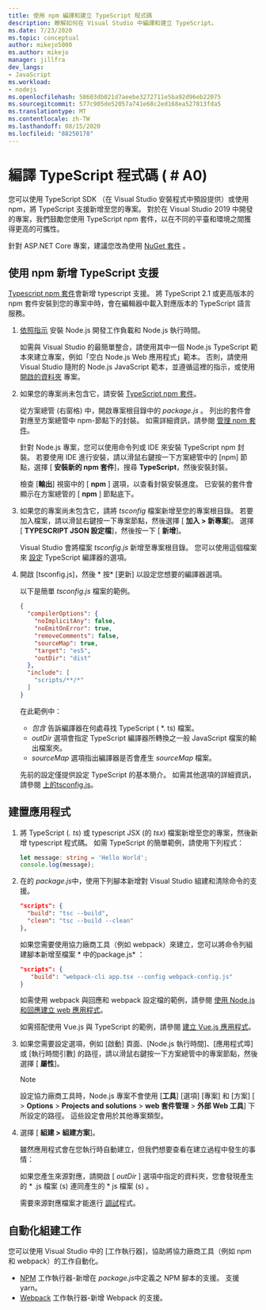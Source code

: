 ```yaml
---
title: 使用 npm 編譯和建立 TypeScript 程式碼
description: 瞭解如何在 Visual Studio 中編譯和建立 TypeScript。
ms.date: 7/23/2020
ms.topic: conceptual
author: mikejo5000
ms.author: mikejo
manager: jillfra
dev_langs:
- JavaScript
ms.workload:
- nodejs
ms.openlocfilehash: 58603db021d7aeebe3272711e5ba92d96eb22075
ms.sourcegitcommit: 577c905de52057a741e68c2ed168ea527813fda5
ms.translationtype: MT
ms.contentlocale: zh-TW
ms.lasthandoff: 08/15/2020
ms.locfileid: "88250178"
---
```

# <a name="compile-typescript-code-nodejs"></a>編譯 TypeScript 程式碼 ( # A0) 

您可以使用 TypeScript SDK （在 Visual Studio 安裝程式中預設提供）或使用 npm，將 TypeScript 支援新增至您的專案。 對於在 Visual Studio 2019 中開發的專案，我們鼓勵您使用 TypeScript npm 套件，以在不同的平臺和環境之間獲得更高的可攜性。

針對 ASP.NET Core 專案，建議您改為使用 [NuGet 套件](../javascript/compile-typescript-code-nuget.md) 。

## <a name="add-typescript-support-using-npm"></a>使用 npm 新增 TypeScript 支援

[Typescript npm 套件](https://www.npmjs.com/package/typescript)會新增 typescript 支援。 將 TypeScript 2.1 或更高版本的 npm 套件安裝到您的專案中時，會在編輯器中載入對應版本的 TypeScript 語言服務。

1. [依照指示](/visualstudio/ide/quickstart-nodejs?toc=/visualstudio/javascript/toc.json) 安裝 Node.js 開發工作負載和 Node.js 執行時間。

   如需與 Visual Studio 的最簡單整合，請使用其中一個 Node.js TypeScript 範本來建立專案，例如「空白 Node.js Web 應用程式」範本。 否則，請使用 Visual Studio 隨附的 Node.js JavaScript 範本，並遵循這裡的指示，或使用 [開啟的資料夾](../javascript/develop-javascript-code-without-solutions-projects.md) 專案。

1. 如果您的專案尚未包含它，請安裝 [TypeScript npm 套件](https://www.npmjs.com/package/typescript)。

   從方案總管 (右窗格) 中，開啟專案根目錄中的 *package.js* 。 列出的套件會對應至方案總管中 npm-節點下的封裝。 如需詳細資訊，請參閱 [管理 npm 套件](../javascript/npm-package-management.md)。

   針對 Node.js 專案，您可以使用命令列或 IDE 來安裝 TypeScript npm 封裝。 若要使用 IDE 進行安裝，請以滑鼠右鍵按一下方案總管中的 [npm] 節點，選擇 [ **安裝新的 npm 套件**]，搜尋 **TypeScript**，然後安裝封裝。

   檢查 [**輸出**] 視窗中的 [ **npm** ] 選項，以查看封裝安裝進度。 已安裝的套件會顯示在方案總管的 [ **npm** ] 節點底下。

1. 如果您的專案尚未包含它，請將 *tsconfig* 檔案新增至您的專案根目錄。 若要加入檔案，請以滑鼠右鍵按一下專案節點，然後選擇 [ **加入 > 新專案**]。 選擇 [ **TYPESCRIPT JSON 設定檔**]，然後按一下 [ **新增**]。

   Visual Studio 會將檔案 *tsconfig.js* 新增至專案根目錄。 您可以使用這個檔案來 [設定](https://www.typescriptlang.org/docs/handbook/tsconfig-json.html) TypeScript 編譯器的選項。

1. 開啟 [tsconfig.js]，然後 * 按* [更新] 以設定您想要的編譯器選項。

   以下是簡單 *tsconfig.js* 檔案的範例。

   ```json
   {
     "compilerOptions": {
       "noImplicitAny": false,
       "noEmitOnError": true,
       "removeComments": false,
       "sourceMap": true,
       "target": "es5",
       "outDir": "dist"
     },
     "include": [
       "scripts/**/*"
     ]
   }
   ```

   在此範例中：
   - *包含* 告訴編譯器在何處尋找 TypeScript ( *. ts) 檔案。
   - *outDir* 選項會指定 TypeScript 編譯器所轉換之一般 JavaScript 檔案的輸出檔案夾。
   - *sourceMap* 選項指出編譯器是否會產生 *sourceMap* 檔案。

   先前的設定僅提供設定 TypeScript 的基本簡介。 如需其他選項的詳細資訊，請參閱 [ 上的tsconfig.js](https://www.typescriptlang.org/docs/handbook/tsconfig-json.html)。

## <a name="build-the-application"></a>建置應用程式

1. 將 TypeScript (*. ts*) 或 typescript JSX (的 *tsx*) 檔案新增至您的專案，然後新增 typescript 程式碼。 如需 TypeScript 的簡單範例，請使用下列程式：

   ```typescript
   let message: string = 'Hello World';
   console.log(message);
   ```

1. 在的 *package.js*中，使用下列腳本新增對 Visual Studio 組建和清除命令的支援。

   ```json
   "scripts": {
     "build": "tsc --build",
     "clean": "tsc --build --clean"
   },
   ```

   如果您需要使用協力廠商工具（例如 webpack）來建立，您可以將命令列組建腳本新增至檔案 * 中的package.js* ：

   ```json
   "scripts": {
      "build": "webpack-cli app.tsx --config webpack-config.js"
   }
   ```

   如需使用 webpack 與回應和 webpack 設定檔的範例，請參閱 [使用 Node.js 和回應建立 web 應用程式](../javascript/tutorial-nodejs-with-react-and-jsx.md)。

   如需搭配使用 Vue.js 與 TypeScript 的範例，請參閱 [建立 Vue.js 應用程式](/javascript/create-application-with-vuejs)。

1. 如果您需要設定選項，例如 [啟動] 頁面、[Node.js 執行時間]、[應用程式埠] 或 [執行時間引數] 的路徑，請以滑鼠右鍵按一下方案總管中的專案節點，然後選擇 [ **屬性**]。

   >[!NOTE]
   > 設定協力廠商工具時，Node.js 專案不會使用 [**工具**] [選項] [專案] 和 [方案] [  >  **Options**  >  **Projects and solutions**  >  **web 套件管理**  >  **外部 Web 工具**] 下所設定的路徑。 這些設定會用於其他專案類型。

1. 選擇 [ **組建 > 組建方案**]。

   雖然應用程式會在您執行時自動建立，但我們想要查看在建立過程中發生的事情：

   如果您產生來源對應，請開啟 [ *outDir* ] 選項中指定的資料夾，您會發現產生的 \* .js 檔案 (s) 連同產生的 \* js 檔案 (s) 。

   需要來源對應檔案才能進行 [調試](../javascript/debug-nodejs.md)程式。

## <a name="automate-build-tasks"></a>自動化組建工作

您可以使用 Visual Studio 中的 [工作執行器]，協助將協力廠商工具（例如 npm 和 webpack）的工作自動化。

- [NPM](https://marketplace.visualstudio.com/items?itemName=MadsKristensen.NPMTaskRunner) 工作執行器-新增在 *package.js*中定義之 NPM 腳本的支援。 支援 yarn。
- [Webpack](https://marketplace.visualstudio.com/items?itemName=MadsKristensen.WebPackTaskRunner) 工作執行器-新增 Webpack 的支援。
